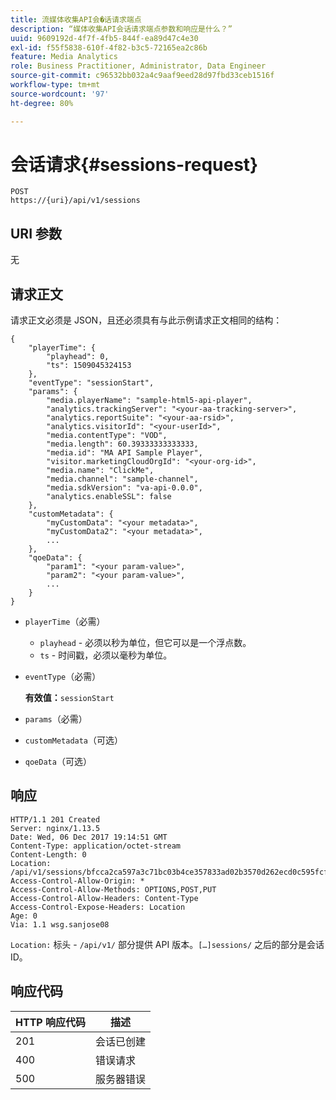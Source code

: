 ```yaml
---
title: 流媒体收集API会�话请求端点
description: “媒体收集API会话请求端点参数和响应是什么？”
uuid: 9609192d-4f7f-4fb5-844f-ea89d47c4e30
exl-id: f55f5838-610f-4f82-b3c5-72165ea2c86b
feature: Media Analytics
role: Business Practitioner, Administrator, Data Engineer
source-git-commit: c96532bb032a4c9aaf9eed28d97fbd33ceb1516f
workflow-type: tm+mt
source-wordcount: '97'
ht-degree: 80%

---
```


# 会话请求{#sessions-request}

```
POST 
https://{uri}/api/v1/sessions
```

## URI 参数

无

## 请求正文

请求正文必须是 JSON，且还必须具有与此示例请求正文相同的结构：

```
{ 
    "playerTime": { 
        "playhead": 0, 
        "ts": 1509045324153 
    }, 
    "eventType": "sessionStart", 
    "params": { 
        "media.playerName": "sample-html5-api-player", 
        "analytics.trackingServer": "<your-aa-tracking-server>", 
        "analytics.reportSuite": "<your-aa-rsid>", 
        "analytics.visitorId": "<your-userId>", 
        "media.contentType": "VOD", 
        "media.length": 60.39333333333333, 
        "media.id": "MA API Sample Player", 
        "visitor.marketingCloudOrgId": "<your-org-id>", 
        "media.name": "ClickMe", 
        "media.channel": "sample-channel", 
        "media.sdkVersion": "va-api-0.0.0", 
        "analytics.enableSSL": false 
    }, 
    "customMetadata": { 
        "myCustomData": "<your metadata>", 
        "myCustomData2": "<your metadata>", 
        ... 
    }, 
    "qoeData": { 
        "param1": "<your param-value>", 
        "param2": "<your param-value>", 
        ... 
    } 
}
```

* `playerTime`（必需）
   * `playhead` - 必须以秒为单位，但它可以是一个浮点数。
   * `ts` - 时间戳，必须以毫秒为单位。
* `eventType`（必需）

   **有效值：**`sessionStart`
* `params`（必需）
* `customMetadata`（可选）
* `qoeData`（可选）

## 响应

```
HTTP/1.1 201 Created 
Server: nginx/1.13.5 
Date: Wed, 06 Dec 2017 19:14:51 GMT 
Content-Type: application/octet-stream 
Content-Length: 0 
Location: /api/v1/sessions/bfcca2ca597a3c71bc03b4ce357833ad02b3570d262ecd0c595fcf8f2ae4df58 
Access-Control-Allow-Origin: * 
Access-Control-Allow-Methods: OPTIONS,POST,PUT 
Access-Control-Allow-Headers: Content-Type 
Access-Control-Expose-Headers: Location 
Age: 0 
Via: 1.1 wsg.sanjose08
```

`Location:` 标头 - `/api/v1/` 部分提供 API 版本。`[…]sessions/` 之后的部分是会话 ID。

## 响应代码

| HTTP 响应代码 | 描述 |
|---|---|
| 201 | 会话已创建 |
| 400 | 错误请求 |
| 500 | 服务器错误 |
